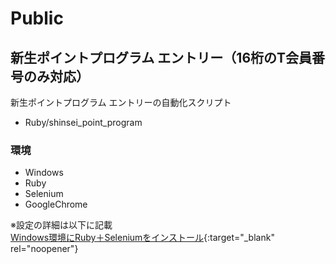 # Public
## 新生ポイントプログラム エントリー（16桁のT会員番号のみ対応）
新生ポイントプログラム エントリーの自動化スクリプト
* Ruby/shinsei_point_program
### 環境
* Windows
* Ruby
* Selenium
* GoogleChrome
  
※設定の詳細は以下に記載  
[Windows環境にRuby＋Seleniumをインストール](https://plaza.rakuten.co.jp/jivememo/diary/202003210000/){:target="_blank" rel="noopener"}